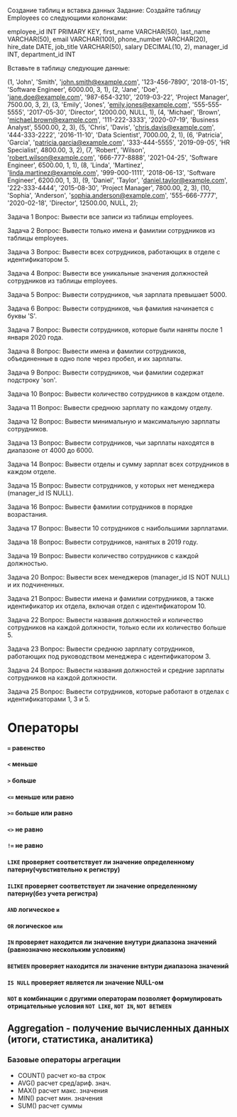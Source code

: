  Создание таблиц и вставка данных
Задание: Создайте таблицу Employees со следующими колонками:

employee_id INT PRIMARY KEY,
 first_name VARCHAR(50),
 last_name VARCHAR(50),
 email VARCHAR(100),
 phone_number VARCHAR(20),
 hire_date DATE,
 job_title VARCHAR(50),
 salary DECIMAL(10, 2),
 manager_id INT, 
department_id INT





Вставьте в таблицу следующие данные:

(1, 'John', 'Smith', 'john.smith@example.com', '123-456-7890', '2018-01-15', 'Software Engineer', 6000.00, 3, 1),
(2, 'Jane', 'Doe', 'jane.doe@example.com', '987-654-3210', '2019-03-22', 'Project Manager', 7500.00, 3, 2),
(3, 'Emily', 'Jones', 'emily.jones@example.com', '555-555-5555', '2017-05-30', 'Director', 12000.00, NULL, 1),
(4, 'Michael', 'Brown', 'michael.brown@example.com', '111-222-3333', '2020-07-19', 'Business Analyst', 5500.00, 2, 3),
(5, 'Chris', 'Davis', 'chris.davis@example.com', '444-333-2222', '2016-11-10', 'Data Scientist', 7000.00, 2, 1),
(6, 'Patricia', 'Garcia', 'patricia.garcia@example.com', '333-444-5555', '2019-09-05', 'HR Specialist', 4800.00, 3, 2),
(7, 'Robert', 'Wilson', 'robert.wilson@example.com', '666-777-8888', '2021-04-25', 'Software Engineer', 6500.00, 1, 1),
(8, 'Linda', 'Martinez', 'linda.martinez@example.com', '999-000-1111', '2018-06-13', 'Software Engineer', 6200.00, 1, 3),
(9, 'Daniel', 'Taylor', 'daniel.taylor@example.com', '222-333-4444', '2015-08-30', 'Project Manager', 7800.00, 2, 3),
(10, 'Sophia', 'Anderson', 'sophia.anderson@example.com', '555-666-7777', '2020-02-18', 'Director', 12500.00, NULL, 2);



Задача 1
Вопрос: Вывести все записи из таблицы employees.

Задача 2
Вопрос: Вывести только имена и фамилии сотрудников из таблицы employees.

Задача 3
Вопрос: Вывести всех сотрудников, работающих в отделе с идентификатором 5.

Задача 4
Вопрос: Вывести все уникальные значения должностей сотрудников из таблицы employees.

Задача 5
Вопрос: Вывести сотрудников, чья зарплата превышает 5000.

Задача 6
Вопрос: Вывести сотрудников, чья фамилия начинается с буквы 'S'.

Задача 7
Вопрос: Вывести сотрудников, которые были наняты после 1 января 2020 года.

Задача 8
Вопрос: Вывести имена и фамилии сотрудников, объединенные в одно поле через пробел, и их зарплаты.

Задача 9
Вопрос: Вывести сотрудников, чьи фамилии содержат подстроку 'son'.

Задача 10
Вопрос: Вывести количество сотрудников в каждом отделе.

Задача 11
Вопрос: Вывести среднюю зарплату по каждому отделу.

Задача 12
Вопрос: Вывести минимальную и максимальную зарплаты сотрудников.

Задача 13
Вопрос: Вывести сотрудников, чьи зарплаты находятся в диапазоне от 4000 до 6000.

Задача 14
Вопрос: Вывести отделы и сумму зарплат всех сотрудников в каждом отделе.

Задача 15
Вопрос: Вывести сотрудников, у которых нет менеджера (manager_id IS NULL).

Задача 16
Вопрос: Вывести фамилии сотрудников в порядке возрастания.

Задача 17
Вопрос: Вывести 10 сотрудников с наибольшими зарплатами.

Задача 18
Вопрос: Вывести сотрудников, нанятых в 2019 году.

Задача 19
Вопрос: Вывести количество сотрудников с каждой должностью.

Задача 20
Вопрос: Вывести всех менеджеров (manager_id IS NOT NULL) и их подчиненных.

Задача 21
Вопрос: Вывести имена и фамилии сотрудников, а также идентификатор их отдела, включая отдел с идентификатором 10.

Задача 22
Вопрос: Вывести названия должностей и количество сотрудников на каждой должности, только если их количество больше 5.

Задача 23
Вопрос: Вывести среднюю зарплату сотрудников, работающих под руководством менеджера с идентификатором 3.

Задача 24
Вопрос: Вывести названия должностей и средние зарплаты сотрудников на каждой должности.

Задача 25
Вопрос: Вывести сотрудников, которые работают в отделах с идентификаторами 1, 3 и 5.



# Операторы

#### `=` равенство
#### `<` меньше
#### `>` больше
#### `<=` меньше или равно
#### `>=` больше или равно
#### `<>` не равно
#### `!=` не равно

#### `LIKE` проверяет соответствует ли значение определенному патерну(чувстивтельно к регистру)

#### `ILIKE` проверяет соответствует ли значение определенному патерну(без учета регистра)

#### `AND` логическое `и`

#### `OR` логическое `или`

#### `IN` проверяет находится ли значение внутури диапазона значений (равнозначно нескольким условиям)

#### `BETWEEN` проверяет находится ли значение внтури диапазона значений

#### `IS NULL` проверяет является ли значение NULL-ом

#### `NOT` в комбинации с другими операторам позволяет формулировать отрицательные условия `NOT LIKE`, `NOT IN`, `NOT BETWEEN`

## Aggregation - получение вычисленных данных (итоги, статистика, аналитика)

### Базовые операторы агрегации
- COUNT() расчет ко-ва строк
- AVG() расчет сред/ариф. знач.
- MAX() расчет макс. значения
- MIN() расчет мин. значения
- SUM() расчет суммы